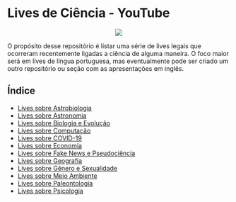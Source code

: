 # Lives de Ciência - YouTube

<div align="center">
  <img src="https://universodiscreto.com/images/science.gif" />
</div>

O propósito desse repositório é listar uma série de lives legais que ocorreram recentemente ligadas a ciência de alguma maneira. O foco maior será em lives de língua portuguesa, mas eventualmente pode ser criado um outro repositório ou seção com as apresentações em inglês.

## Índice

* [Lives sobre Astrobiologia](https://github.com/lucaslattari/Youtube-Live-Science/blob/master/astrobiologia.md)
* [Lives sobre Astronomia](https://github.com/lucaslattari/Youtube-Live-Science/blob/master/astronomia.md)
* [Lives sobre Biologia e Evolução](https://github.com/lucaslattari/Youtube-Live-Science/blob/master/biologia-e-evolucao.md)
* [Lives sobre Computação](https://github.com/lucaslattari/Youtube-Live-Science/blob/master/computacao.md)
* [Lives sobre COVID-19](https://github.com/lucaslattari/Youtube-Live-Science/blob/master/covid-19.md)
* [Lives sobre Economia](https://github.com/lucaslattari/Youtube-Live-Science/blob/master/economia.md)
* [Lives sobre Fake News e Pseudociência](https://github.com/lucaslattari/Youtube-Live-Science/blob/master/fake-news.md)
* [Lives sobre Geografia](https://github.com/lucaslattari/Youtube-Live-Science/blob/master/geografia.md)
* [Lives sobre Gênero e Sexualidade](https://github.com/lucaslattari/Youtube-Live-Science/blob/master/g%C3%AAnero-e-sexualidade.md)
* [Lives sobre Meio Ambiente](https://github.com/lucaslattari/Youtube-Live-Science/blob/master/meio-ambiente.md)
* [Lives sobre Paleontologia](https://github.com/lucaslattari/Youtube-Live-Science/blob/master/paleontologia.md)
* [Lives sobre Psicologia](https://github.com/lucaslattari/Youtube-Live-Science/blob/master/psicologia.md)
